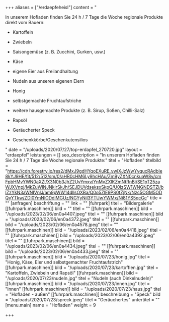 +++
aliases = ["/erdaepfeheisl"]
content = "<p>In unserem Hofladen finden Sie 24 h / 7 Tage die Woche regionale Produkte direkt vom Bauern:</p><ul><li><p>Kartoffeln</p></li><li><p>Zwiebeln</p></li><li><p>Saisongemüse (z. B. Zucchini, Gurken, usw.)</p></li><li><p>Käse</p></li><li><p>eigene Eier aus Freilandhaltung</p></li><li><p>Nudeln aus unseren eigenen Eiern</p></li><li><p>Honig</p></li><li><p>selbstgemachte Fruchtaufstriche</p></li><li><p>weitere hausgemachte Produkte (z. B. Sirup, Soßen, Chilli-Salz)</p></li><li><p>Rapsöl</p></li><li><p>Geräucherter Speck</p></li><li><p>Geschenkkörbe/Geschenkutensilios</p></li></ul>"
date = "/uploads/2020/07/27/top-erdapfel_270720.jpg"
layout = "erdaepfel"
leistungen = []
seo_description = "In unserem Hofladen finden Sie 24 h / 7 Tage die Woche regionale Produkte:"
titel = "Hofladen"
titelbild = "https://cdn.forestry.io/res2/dMxJ9gdHYqoEXuRE_vwlXJzWwYvqucRAdbIe8kYJ9HE/fit/512/512/sm/0/aHR0cHM6Ly9hcHAu/Zm9yZXN0cnkuaW8v/cmFpbHMvYWN0aXZl/X3N0b3JhZ2UvYmxv/YnMvZXlKZmNtRnBi/SE1pT25zaWJXVnpj/MkZuWlNJNklrSkJh/SEJDUVdseksxSkpQ/U0lzSW1WNGNDSTZi/blZzYkN3aWNIVnlJ/am9pWW14dllsOXBa/Q0o5ZlE9PS0tZjNk/Nzc5OGM5ODQyYTkw/ZDI0YmNlODdlMGUz/NGYyNjI3YTUwYWMx/Ni81YS5qcGc"
title = ""
[anfragen]
beschriftung = ""
link = ""
[fuhrpark]
titel = "Bildergalerie"
[[fuhrpark.maschinen]]
bild = ""
titel = ""
[[fuhrpark.maschinen]]
bild = "/uploads/2023/02/06/en0a4407.jpeg"
titel = ""
[[fuhrpark.maschinen]]
bild = "/uploads/2023/02/06/en0a4372.jpeg"
titel = ""
[[fuhrpark.maschinen]]
bild = "/uploads/2023/02/06/en0a4578.jpeg"
titel = ""
[[fuhrpark.maschinen]]
bild = "/uploads/2023/02/06/en0a4418.jpeg"
titel = ""
[[fuhrpark.maschinen]]
bild = "/uploads/2023/02/06/en0a4392.jpeg"
titel = ""
[[fuhrpark.maschinen]]
bild = "/uploads/2023/02/06/en0a4434.jpeg"
titel = ""
[[fuhrpark.maschinen]]
bild = "/uploads/2023/02/06/en0a4433.jpeg"
titel = ""
[[fuhrpark.maschinen]]
bild = "/uploads/2020/07/23/honig.jpg"
titel = "Honig, Käse, Eier und selbstgemachter Fruchtaufstrich"
[[fuhrpark.maschinen]]
bild = "/uploads/2020/07/23/kartofflen.jpg"
titel = "Kartoffeln, Zwiebeln und Rapsöl"
[[fuhrpark.maschinen]]
bild = "/uploads/2020/07/23/nudeln.jpg"
titel = "Nudeln (auch Dinkelnudeln)"
[[fuhrpark.maschinen]]
bild = "/uploads/2020/07/23/innen.jpg"
titel = "Innen"
[[fuhrpark.maschinen]]
bild = "/uploads/2020/07/23/haus.jpg"
titel = "Hofladen - außen"
[[fuhrpark.maschinen]]
beschreibung = "Speck"
bild = "/uploads/2020/07/23/spreck.jpeg"
titel = "Geräuchertes"
untertitel = ""
[menu.main]
name = "Hofladen"
weight = 9

+++
